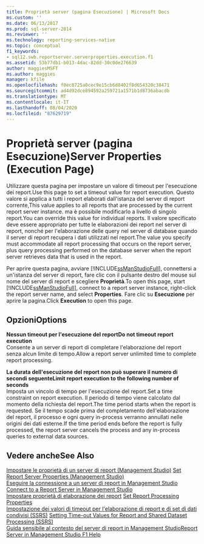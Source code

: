 ```yaml
---
title: Proprietà server (pagina Esecuzione) | Microsoft Docs
ms.custom: ''
ms.date: 06/13/2017
ms.prod: sql-server-2014
ms.reviewer: ''
ms.technology: reporting-services-native
ms.topic: conceptual
f1_keywords:
- sql12.swb.reportserver.serverproperties.execution.f1
ms.assetid: 53b77db1-b013-4dac-82dd-30c0de276639
author: maggiesMSFT
ms.author: maggies
manager: kfile
ms.openlocfilehash: f0ec8725a0cec9e15cb6d8402f8d654320c38471
ms.sourcegitcommit: ad4d92dce894592a259721a1571b1d8736abacdb
ms.translationtype: MT
ms.contentlocale: it-IT
ms.lasthandoff: 08/04/2020
ms.locfileid: "87629719"
---
```

# <a name="server-properties-execution-page"></a><span data-ttu-id="41ea7-102">Proprietà server (pagina Esecuzione)</span><span class="sxs-lookup"><span data-stu-id="41ea7-102">Server Properties (Execution Page)</span></span>
  <span data-ttu-id="41ea7-103">Utilizzare questa pagina per impostare un valore di timeout per l'esecuzione dei report.</span><span class="sxs-lookup"><span data-stu-id="41ea7-103">Use this page to set a timeout value for report execution.</span></span> <span data-ttu-id="41ea7-104">Questo valore si applica a tutti i report elaborati dall'istanza del server di report corrente,</span><span class="sxs-lookup"><span data-stu-id="41ea7-104">This value applies to all reports that are processed by the current report server instance.</span></span> <span data-ttu-id="41ea7-105">ma è possibile modificarlo a livello di singolo report.</span><span class="sxs-lookup"><span data-stu-id="41ea7-105">You can override this value for individual reports.</span></span> <span data-ttu-id="41ea7-106">Il valore specificato deve essere appropriato per tutte le elaborazioni dei report nel server di report, nonché per l'elaborazione delle query nel server di database quando il server di report recupera i dati utilizzati nel report.</span><span class="sxs-lookup"><span data-stu-id="41ea7-106">The value you specify must accommodate all report processing that occurs on the report server, plus query processing performed on the database server when the report server retrieves data that is used in the report.</span></span>  
  
 <span data-ttu-id="41ea7-107">Per aprire questa pagina, avviare [!INCLUDE[ssManStudioFull](../../includes/ssmanstudiofull-md.md)], connettersi a un'istanza del server di report, fare clic con il pulsante destro del mouse sul nome del server di report e scegliere **Proprietà**.</span><span class="sxs-lookup"><span data-stu-id="41ea7-107">To open this page, start [!INCLUDE[ssManStudioFull](../../includes/ssmanstudiofull-md.md)], connect to a report server instance, right-click the report server name, and select **Properties**.</span></span> <span data-ttu-id="41ea7-108">Fare clic su **Esecuzione** per aprire la pagina.</span><span class="sxs-lookup"><span data-stu-id="41ea7-108">Click **Execution** to open this page.</span></span>  
  
## <a name="options"></a><span data-ttu-id="41ea7-109">Opzioni</span><span class="sxs-lookup"><span data-stu-id="41ea7-109">Options</span></span>  
 <span data-ttu-id="41ea7-110">**Nessun timeout per l'esecuzione del report**</span><span class="sxs-lookup"><span data-stu-id="41ea7-110">**Do not timeout report execution**</span></span>  
 <span data-ttu-id="41ea7-111">Consente a un server di report di completare l'elaborazione del report senza alcun limite di tempo.</span><span class="sxs-lookup"><span data-stu-id="41ea7-111">Allow a report server unlimited time to complete report processing.</span></span>  
  
 <span data-ttu-id="41ea7-112">**La durata dell'esecuzione del report non può superare il numero di secondi seguente**</span><span class="sxs-lookup"><span data-stu-id="41ea7-112">**Limit report execution to the following number of seconds**</span></span>  
 <span data-ttu-id="41ea7-113">Imposta un vincolo di tempo per l'esecuzione del report.</span><span class="sxs-lookup"><span data-stu-id="41ea7-113">Set a time constraint on report execution.</span></span> <span data-ttu-id="41ea7-114">Il periodo di tempo viene calcolato dal momento della richiesta del report.</span><span class="sxs-lookup"><span data-stu-id="41ea7-114">The time period starts when the report is requested.</span></span> <span data-ttu-id="41ea7-115">Se il tempo scade prima del completamento dell'elaborazione del report, il processo e ogni query in-process verranno annullati nelle origini dei dati esterne.</span><span class="sxs-lookup"><span data-stu-id="41ea7-115">If the time period ends before the report is fully processed, the report server cancels the process and any in-process queries to external data sources.</span></span>  
  
## <a name="see-also"></a><span data-ttu-id="41ea7-116">Vedere anche</span><span class="sxs-lookup"><span data-stu-id="41ea7-116">See Also</span></span>  
 <span data-ttu-id="41ea7-117">[Impostare le proprietà di un server di report &#40;Management Studio&#41;](set-report-server-properties-management-studio.md) </span><span class="sxs-lookup"><span data-stu-id="41ea7-117">[Set Report Server Properties &#40;Management Studio&#41;](set-report-server-properties-management-studio.md) </span></span>  
 <span data-ttu-id="41ea7-118">[Eseguire la connessione a un server di report in Management Studio](connect-to-a-report-server-in-management-studio.md) </span><span class="sxs-lookup"><span data-stu-id="41ea7-118">[Connect to a Report Server in Management Studio](connect-to-a-report-server-in-management-studio.md) </span></span>  
 <span data-ttu-id="41ea7-119">[Impostare proprietà di elaborazione dei report](../report-server/set-report-processing-properties.md) </span><span class="sxs-lookup"><span data-stu-id="41ea7-119">[Set Report Processing Properties](../report-server/set-report-processing-properties.md) </span></span>  
 <span data-ttu-id="41ea7-120">[Impostazione dei valori di timeout per l'elaborazione di report e di set di dati condivisi &#40;SSRS&#41;](../report-server/setting-time-out-values-for-report-and-shared-dataset-processing-ssrs.md) </span><span class="sxs-lookup"><span data-stu-id="41ea7-120">[Setting Time-out Values for Report and Shared Dataset Processing &#40;SSRS&#41;](../report-server/setting-time-out-values-for-report-and-shared-dataset-processing-ssrs.md) </span></span>  
 [<span data-ttu-id="41ea7-121">Guida sensibile al contesto del server di report in Management Studio</span><span class="sxs-lookup"><span data-stu-id="41ea7-121">Report Server in Management Studio F1 Help</span></span>](report-server-in-management-studio-f1-help.md)  
  
  
